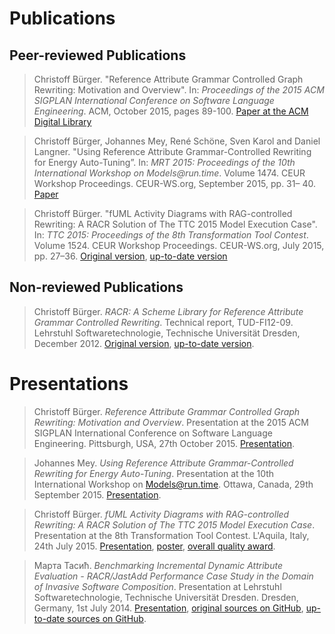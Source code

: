 # Publications

## Peer-reviewed Publications

> Christoff Bürger.
> "Reference Attribute Grammar Controlled Graph Rewriting: Motivation and Overview".
> In: _Proceedings of the 2015 ACM SIGPLAN International Conference on Software Language Engineering_.
> ACM, October 2015, pages 89-100. [Paper at the ACM Digital Library](http://dl.acm.org/citation.cfm?id=2814257)

> Christoff Bürger, Johannes Mey, René Schöne, Sven Karol and Daniel Langner.
> "Using Reference Attribute Grammar-Controlled Rewriting for Energy Auto-Tuning”.
> In: _MRT 2015: Proceedings of the 10th International Workshop on Models@run.time_.
> Volume 1474. CEUR Workshop Proceedings. CEUR-WS.org, September 2015, pp. 31– 40.
> [Paper](http://ceur-ws.org/Vol-1474/MRT15_paper_1.pdf)

> Christoff Bürger.
> "fUML Activity Diagrams with RAG-controlled Rewriting: A RACR Solution of The TTC 2015 Model Execution Case".
> In: _TTC 2015: Proceedings of the 8th Transformation Tool Contest_.
> Volume 1524. CEUR Workshop Proceedings. CEUR-WS.org, July 2015, pp. 27–36.
> [Original version](http://ceur-ws.org/Vol-1524/paper10.pdf), [up-to-date version](examples/ttc-2015-fuml-activity-diagrams/documentation/solution-description.pdf)

## Non-reviewed Publications

> Christoff Bürger. _RACR: A Scheme Library for Reference Attribute Grammar Controlled Rewriting_.
> Technical report, TUD-FI12-09. Lehrstuhl Softwaretechnologie, Technische Universität Dresden, December 2012.
> [Original version](http://nbn-resolving.de/urn:nbn:de:bsz:14-qucosa-104623), [up-to-date version](racr/documentation/title.md).

# Presentations

> Christoff Bürger. _Reference Attribute Grammar Controlled Graph Rewriting: Motivation and Overview_.
> Presentation at the 2015 ACM SIGPLAN International Conference on Software Language Engineering.
> Pittsburgh, USA, 27th October 2015.
> [Presentation](examples/sle-2015/documentation/presentation.pdf).

> Johannes Mey. _Using Reference Attribute Grammar-Controlled Rewriting for Energy Auto-Tuning_.
> Presentation at the 10th International Workshop on Models@run.time.
> Ottawa, Canada, 29th September 2015.
> [Presentation](https://github.com/christoff-buerger/reat/raw/master/documentation/presentation-mrt-2015.pdf).

> Christoff Bürger. _fUML Activity Diagrams with RAG-controlled Rewriting: A RACR Solution of The TTC 2015 Model Execution Case_.
> Presentation at the 8th Transformation Tool Contest.
> L'Aquila, Italy, 24th July 2015.
> [Presentation](examples/ttc-2015-fuml-activity-diagrams/documentation/solution-presentation.pdf), [poster](examples/ttc-2015-fuml-activity-diagrams/documentation/solution-poster-a0.pdf), [overall quality award](examples/ttc-2015-fuml-activity-diagrams/documentation/solution-award.pdf).

> Марта Тасић. _Benchmarking Incremental Dynamic Attribute Evaluation - RACR/JastAdd Performance Case Study in the Domain of Invasive Software Composition_.
> Presentation at Lehrstuhl Softwaretechnologie, Technische Universität Dresden.
> Dresden, Germany, 1st July 2014.
> [Presentation](https://github.com/christoff-buerger/racr-boneyard/raw/master/invasive-composition/original-case-study-by-Марта-Тасић/Benchmarking-Incremental-Dynamic-Attribute-Evaluation-RACR-JastAdd-Performance-Case-Study-in-the-Domain-of-Invasive-Software-Composition.pdf), [original sources on GitHub](https://github.com/christoff-buerger/racr-boneyard/tree/master/invasive-composition/original-case-study-by-Марта-Тасић), [up-to-date sources on GitHub](https://github.com/christoff-buerger/racr-boneyard/tree/master/invasive-composition/refactored-case-study-by-Christoff-Bürger).
